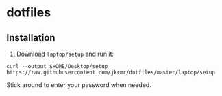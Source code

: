 dotfiles
=========

Installation
------------

1. Download `laptop/setup` and run it:

```shell
curl --output $HOME/Desktop/setup https://raw.githubusercontent.com/jkrmr/dotfiles/master/laptop/setup
```

Stick around to enter your password when needed.
